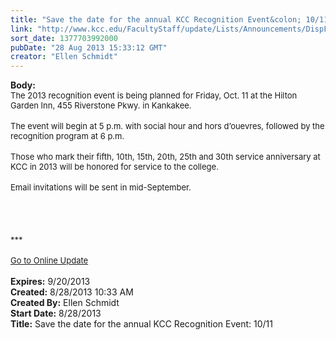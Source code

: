 ```yaml
---
title: "Save the date for the annual KCC Recognition Event&colon; 10/11"
link: "http://www.kcc.edu/FacultyStaff/update/Lists/Announcements/DispForm.aspx?ID=1219"
sort_date: 1377703992000
pubDate: "28 Aug 2013 15:33:12 GMT"
creator: "Ellen Schmidt"
---
```


<div><b>Body:</b> <div class="ExternalClassB590D70B6FA8478C98F8BBA211686A57"><div>
<div><font size="2">The 2013 recognition event is being planned for Friday, Oct. 11 at the Hilton Garden Inn, 455 Riverstone Pkwy. in Kankakee. </font></div>
<div><br /><font size="2">The event will begin at 5 p.m. with social hour and hors d’ouevres, followed by the recognition program at 6 p.m. </font></div>
<div><font size="2"></font> </div>
<div><font size="2">Those who mark their fifth, 10th, 15th, 20th, 25th and 30th service anniversary at KCC in 2013 will be honored for service to the college. </font></div>
<div><br /><font size="2">Email invitations will be sent in mid-September.</font></div>
<div><font size="2"></font> </div>
<div><font size="2"></font> </div>
<div><font size="2"></font> </div>
<div> </div>
<div><font size="2"></font></div>
<div><font size="2">***</font></div>
<div><font size="2"></font> </div>
<div><font size="2"></font></div>
<div><a href="/FacultyStaff/update/Pages/dailyupdate.aspx"><font size="2">Go to Online Update</font></a><br /></div>
<div> </div></div></div></div>
<div><b>Expires:</b> 9/20/2013</div>
<div><b>Created:</b> 8/28/2013 10:33 AM</div>
<div><b>Created By:</b> Ellen Schmidt</div>
<div><b>Start Date:</b> 8/28/2013</div>
<div><b>Title:</b> Save the date for the annual KCC Recognition Event: 10/11</div>
